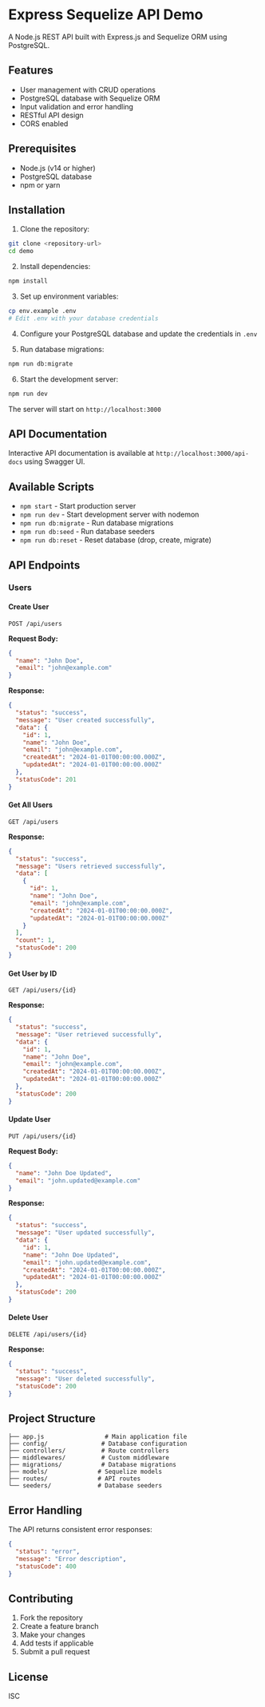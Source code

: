 # Express Sequelize API Demo

A Node.js REST API built with Express.js and Sequelize ORM using PostgreSQL.

## Features

- User management with CRUD operations
- PostgreSQL database with Sequelize ORM
- Input validation and error handling
- RESTful API design
- CORS enabled

## Prerequisites

- Node.js (v14 or higher)
- PostgreSQL database
- npm or yarn

## Installation

1. Clone the repository:
```bash
git clone <repository-url>
cd demo
```

2. Install dependencies:
```bash
npm install
```

3. Set up environment variables:
```bash
cp env.example .env
# Edit .env with your database credentials
```

4. Configure your PostgreSQL database and update the credentials in `.env`

5. Run database migrations:
```bash
npm run db:migrate
```

6. Start the development server:
```bash
npm run dev
```

The server will start on `http://localhost:3000`

## API Documentation

Interactive API documentation is available at `http://localhost:3000/api-docs` using Swagger UI.

## Available Scripts

- `npm start` - Start production server
- `npm run dev` - Start development server with nodemon
- `npm run db:migrate` - Run database migrations
- `npm run db:seed` - Run database seeders
- `npm run db:reset` - Reset database (drop, create, migrate)

## API Endpoints

### Users

#### Create User
```
POST /api/users
```

**Request Body:**
```json
{
  "name": "John Doe",
  "email": "john@example.com"
}
```

**Response:**
```json
{
  "status": "success",
  "message": "User created successfully",
  "data": {
    "id": 1,
    "name": "John Doe",
    "email": "john@example.com",
    "createdAt": "2024-01-01T00:00:00.000Z",
    "updatedAt": "2024-01-01T00:00:00.000Z"
  },
  "statusCode": 201
}
```

#### Get All Users
```
GET /api/users
```

**Response:**
```json
{
  "status": "success",
  "message": "Users retrieved successfully",
  "data": [
    {
      "id": 1,
      "name": "John Doe",
      "email": "john@example.com",
      "createdAt": "2024-01-01T00:00:00.000Z",
      "updatedAt": "2024-01-01T00:00:00.000Z"
    }
  ],
  "count": 1,
  "statusCode": 200
}
```

#### Get User by ID
```
GET /api/users/{id}
```

**Response:**
```json
{
  "status": "success",
  "message": "User retrieved successfully",
  "data": {
    "id": 1,
    "name": "John Doe",
    "email": "john@example.com",
    "createdAt": "2024-01-01T00:00:00.000Z",
    "updatedAt": "2024-01-01T00:00:00.000Z"
  },
  "statusCode": 200
}
```

#### Update User
```
PUT /api/users/{id}
```

**Request Body:**
```json
{
  "name": "John Doe Updated",
  "email": "john.updated@example.com"
}
```

**Response:**
```json
{
  "status": "success",
  "message": "User updated successfully",
  "data": {
    "id": 1,
    "name": "John Doe Updated",
    "email": "john.updated@example.com",
    "createdAt": "2024-01-01T00:00:00.000Z",
    "updatedAt": "2024-01-01T00:00:00.000Z"
  },
  "statusCode": 200
}
```

#### Delete User
```
DELETE /api/users/{id}
```

**Response:**
```json
{
  "status": "success",
  "message": "User deleted successfully",
  "statusCode": 200
}
```

## Project Structure

```
├── app.js                 # Main application file
├── config/               # Database configuration
├── controllers/          # Route controllers
├── middlewares/          # Custom middleware
├── migrations/           # Database migrations
├── models/              # Sequelize models
├── routes/              # API routes
└── seeders/             # Database seeders
```

## Error Handling

The API returns consistent error responses:

```json
{
  "status": "error",
  "message": "Error description",
  "statusCode": 400
}
```

## Contributing

1. Fork the repository
2. Create a feature branch
3. Make your changes
4. Add tests if applicable
5. Submit a pull request

## License

ISC 